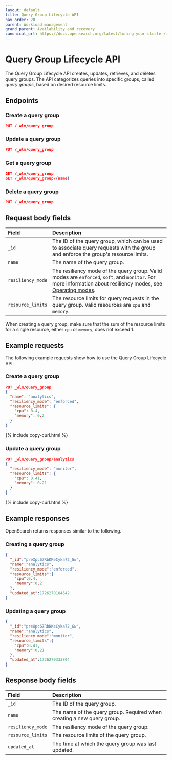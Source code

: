 ```yaml
---
layout: default
title: Query Group Lifecycle API
nav_order: 20
parent: Workload management
grand_parent: Availability and recovery
canonical_url: https://docs.opensearch.org/latest/tuning-your-cluster/availability-and-recovery/workload-management/query-group-lifecycle-api/
---
```


# Query Group Lifecycle API

The Query Group Lifecycle API creates, updates, retrieves, and deletes query groups. The API categorizes queries into specific groups, called _query groups_, based on desired resource limits.

## Endpoints


### Create a query group

<!-- spec_insert_start
api: wlm.create_query_group
component: endpoints
omit_header: true
-->
```json
PUT /_wlm/query_group
```
<!-- spec_insert_end -->

### Update a query group

<!-- spec_insert_start
api: wlm.create_query_group
component: endpoints
omit_header: true
-->
```json
PUT /_wlm/query_group
```
<!-- spec_insert_end -->

### Get a query group

<!-- spec_insert_start
api: wlm.get_query_group
component: endpoints
omit_header: true
-->
```json
GET /_wlm/query_group
GET /_wlm/query_group/{name}
```
<!-- spec_insert_end -->

### Delete a query group

<!-- spec_insert_start
api: wlm.create_query_group
component: endpoints
omit_header: true
-->
```json
PUT /_wlm/query_group
```
<!-- spec_insert_end -->


## Request body fields

| Field | Description	 |
| :--- | :--- |
| `_id`  | The ID of the query group, which can be used to associate query requests with the group and enforce the group's resource limits.  |
| `name`  | The name of the query group. |
| `resiliency_mode`  | The resiliency mode of the query group. Valid modes are `enforced`, `soft`, and `monitor`. For more information about resiliency modes, see [Operating modes]({{site.url}}{{site.baseurl}}/tuning-your-cluster/availability-and-recovery/workload-management/wlm-feature-overview/#operating-modes). |
| `resource_limits` | The resource limits for query requests in the query group. Valid resources are `cpu` and `memory`.  |

When creating a query group, make sure that the sum of the resource limits for a single resource, either `cpu` or `memory`, does not exceed 1.

## Example requests

The following example requests show how to use the Query Group Lifecycle API.

### Create a query group

```json
PUT _wlm/query_group
{
  "name": "analytics",
  "resiliency_mode": "enforced",
  "resource_limits": {
    "cpu": 0.4,
    "memory": 0.2
  }
}
```
{% include copy-curl.html %}

### Update a query group

```json
PUT _wlm/query_group/analytics
{
  "resiliency_mode": "monitor",
  "resource_limits": {
    "cpu": 0.41,
    "memory": 0.21
  }
}
```
{% include copy-curl.html %}


## Example responses

OpenSearch returns responses similar to the following.

### Creating a query group

```json
{
  "_id":"preXpc67RbKKeCyka72_Gw",
  "name":"analytics",
  "resiliency_mode":"enforced",
  "resource_limits":{
    "cpu":0.4,
    "memory":0.2
  },
  "updated_at":1726270184642
}
```

### Updating a query group

```json
{
  "_id":"preXpc67RbKKeCyka72_Gw",
  "name":"analytics",
  "resiliency_mode":"monitor",
  "resource_limits":{
    "cpu":0.41,
    "memory":0.21
  },
  "updated_at":1726270333804
}
```

## Response body fields

| Field | Description	 |
| :--- | :--- |
| `_id`  | The ID of the query group. |
| `name`  | The name of the query group. Required when creating a new query group. |
| `resiliency_mode`  | The resiliency mode of the query group. |
| `resource_limits` | The resource limits of the query group. |
| `updated_at` | The time at which the query group was last updated. |



